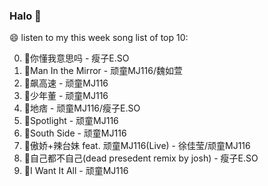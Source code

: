 

### Halo 👋

😄 listen to my this week song list of top 10:

0. 🌈你懂我意思吗 - 瘦子E.SO
1. 🌈Man In the Mirror   - 顽童MJ116/魏如萱
2. 🌈飙高速 - 顽童MJ116
3. 🌈少年董  - 顽童MJ116
4. 🌈地痞 - 顽童MJ116/瘦子E.SO
5. 🌈Spotlight - 顽童MJ116
6. 🌈South Side - 顽童MJ116
7. 🌈傲娇+辣台妹 feat. 顽童MJ116(Live) - 徐佳莹/顽童MJ116
8. 🌈自己都不自己(dead presedent remix by josh) - 瘦子E.SO
9. 🌈I Want It All - 顽童MJ116

